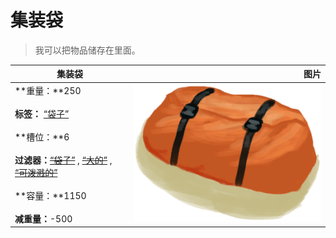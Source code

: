 # 集装袋  
> 我可以把物品储存在里面。  
  
  集装袋  |   图片   
 ----  |  ----:   
 **重量：**250<br><br>**标签：**	[“袋子”](tag_Bag.md)<br><br>**槽位：**6<br><br>**过滤器：**~~[“袋子”](tag_Bag.md)~~ , ~~[“大的”](tag_Large.md)~~ , ~~[“可泼溅的”](tag_Spillable.md)~~<br><br>**容量：**1150<br><br>**减重量：**-500  |  <img decoding="async" src="Sprite/ContainerBag.png" href="a.md" style="max-width:300px;max-height:300px;">   
  
